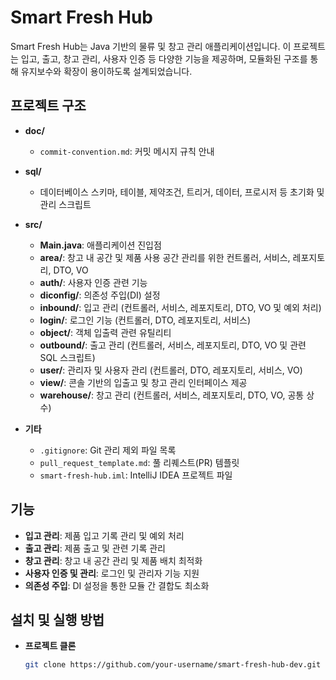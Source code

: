 # Smart Fresh Hub

Smart Fresh Hub는 Java 기반의 물류 및 창고 관리 애플리케이션입니다. 이 프로젝트는 입고, 출고, 창고 관리, 사용자 인증 등 다양한 기능을 제공하며, 모듈화된 구조를 통해 유지보수와 확장이 용이하도록 설계되었습니다.

## 프로젝트 구조

- **doc/**
  - `commit-convention.md`: 커밋 메시지 규칙 안내

- **sql/**
  - 데이터베이스 스키마, 테이블, 제약조건, 트리거, 데이터, 프로시저 등 초기화 및 관리 스크립트

- **src/**
  - **Main.java**: 애플리케이션 진입점
  - **area/**: 창고 내 공간 및 제품 사용 공간 관리를 위한 컨트롤러, 서비스, 레포지토리, DTO, VO
  - **auth/**: 사용자 인증 관련 기능
  - **diconfig/**: 의존성 주입(DI) 설정
  - **inbound/**: 입고 관리 (컨트롤러, 서비스, 레포지토리, DTO, VO 및 예외 처리)
  - **login/**: 로그인 기능 (컨트롤러, DTO, 레포지토리, 서비스)
  - **object/**: 객체 입출력 관련 유틸리티
  - **outbound/**: 출고 관리 (컨트롤러, 서비스, 레포지토리, DTO, VO 및 관련 SQL 스크립트)
  - **user/**: 관리자 및 사용자 관리 (컨트롤러, DTO, 레포지토리, 서비스, VO)
  - **view/**: 콘솔 기반의 입출고 및 창고 관리 인터페이스 제공
  - **warehouse/**: 창고 관리 (컨트롤러, 서비스, 레포지토리, DTO, VO, 공통 상수)

- **기타**
  - `.gitignore`: Git 관리 제외 파일 목록
  - `pull_request_template.md`: 풀 리퀘스트(PR) 템플릿
  - `smart-fresh-hub.iml`: IntelliJ IDEA 프로젝트 파일

## 기능

- **입고 관리**: 제품 입고 기록 관리 및 예외 처리
- **출고 관리**: 제품 출고 및 관련 기록 관리
- **창고 관리**: 창고 내 공간 관리 및 제품 배치 최적화
- **사용자 인증 및 관리**: 로그인 및 관리자 기능 지원
- **의존성 주입**: DI 설정을 통한 모듈 간 결합도 최소화

## 설치 및 실행 방법

- **프로젝트 클론**
   ```bash
   git clone https://github.com/your-username/smart-fresh-hub-dev.git

